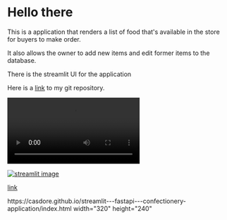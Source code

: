 <h1>Hello there</h1>
<body>
<p>This is a application that renders a list of food that's available in the store for buyers to make order.</p> 
<p>It also allows the owner to add new items and edit former items to the database.</p>
<p>There is the streamlit UI for the application</p>
<p>Here is a <a href='https://github.com/casdore/streamlit---fastapi---confectionery-application'>link</a> to my git repository.</p>
<video controls>
  <source src="https://github.com/casdore/streamlit---fastapi---confectionery-application/tree/master/confectionery%20-%20application/streamlit.mp4" type="video/mp4">
Your browser does not support the video tag.
</video>
  
<a href="https://github.com/casdore/streamlit---fastapi---confectionery-application/tree/master/confectionery%20-%20application/streamlit.mp4" title="Streamlit UI"><img src="https://github.com/casdore/streamlit---fastapi---confectionery-application/tree/master/confectionery%20-%20application/streamlit.png" alt="streamlit image" /></a>
  
<p><a href="https://github.com/casdore/streamlit---fastapi---confectionery-application/blob/master/confectionery%20-%20application/streamlit-streamlit-2020-07-21-04-07-36.webm.mp4">link</a>
<p>https://casdore.github.io/streamlit---fastapi---confectionery-application/index.html
width="320" height="240" 
</body>
